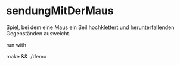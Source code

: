 # sendungMitDerMaus
Spiel, bei dem eine Maus ein Seil hochklettert und herunterfallenden Gegenständen ausweicht.

run with

  make && ./demo

